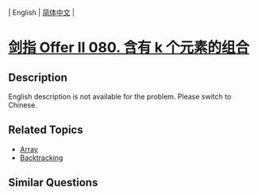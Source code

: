 
| English | [简体中文](README.md) |

# [剑指 Offer II 080. 含有 k 个元素的组合](https://leetcode-cn.com/problems/uUsW3B/)

## Description

<p>English description is not available for the problem. Please switch to Chinese.</p>


## Related Topics

- [Array](https://leetcode-cn.com/tag/array)
- [Backtracking](https://leetcode-cn.com/tag/backtracking)

## Similar Questions


